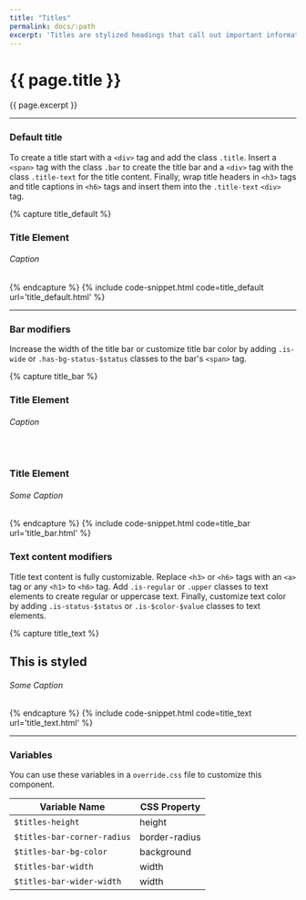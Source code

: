 ```yaml
---
title: "Titles"
permalink: docs/:path
excerpt: 'Titles are stylized headings that call out important information or data. They are comprised of a title bar, headline, and caption. Title text styles and color can be customized.'
---
```


# {{ page.title }}
{{ page.excerpt }}


***


### Default title
To create a title start with a `<div>` tag and add the class `.title`. Insert a `<span>` tag with the class `.bar` to create the title bar and a `<div>` tag with the class `.title-text` for the title content. Finally, wrap title headers in `<h3>` tags and title captions in `<h6>` tags and insert them into the `.title-text` `<div>` tag.

{% capture title_default %} 
<div class="title">
<span class="bar"></span>
<div class="title-text">
<h3>Title Element</h3>
<h6>Caption</h6>
</div>
</div>
 {% endcapture %}
{% include code-snippet.html code=title_default url='title_default.html' %}


***


### Bar modifiers
Increase the width of the title bar or customize title bar color by adding `.is-wide` or `.has-bg-status-$status` classes to the bar&#39;s `<span>` tag.

{% capture title_bar %} 
<div class="title">
<span class="bar is-wide"></span>
<div class="title-text">
<h3>Title Element</h3>
<h6>Caption</h6>
</div>
</div>
<br>
<div class="title">
<span class="bar has-bg-status-success"></span>
<div class="title-text">
<h3>Title Element</h3>
<h6>Some Caption</h6>
</div>
</div>
 {% endcapture %}
{% include code-snippet.html code=title_bar url='title_bar.html' %}

### Text content modifiers
Title text content is fully customizable. Replace `<h3>` or `<h6>` tags with an `<a>` tag or any `<h1>` to `<h6>` tag. Add `.is-regular` or `.upper` classes to text elements to create regular or uppercase text. Finally, customize text color by adding `.is-status-$status` or `.is-$color-$value` classes to text elements.

{% capture title_text %} 
<div class="title">
<span class="bar"></span>
<div class="title-text">
<h2 class="is-regular is-status-success">This is styled</h2>
<h6 class="upper is-grey-600">Some Caption</h6>
</div>
</div>
 {% endcapture %}
{% include code-snippet.html code=title_text url='title_text.html' %}


***


### Variables
You can use these variables in a `override.css` file to customize this component.

|Variable Name|CSS Property|
| - | - |
|`$titles-height`| height|
|`$titles-bar-corner-radius`| border-radius|
|`$titles-bar-bg-color`| background|
|`$titles-bar-width`| width|
|`$titles-bar-wider-width`| width|
